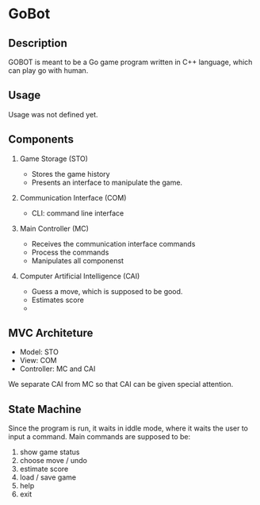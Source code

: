 # GoBot

## Description
GOBOT is meant to be a Go game program written in C++ language, which can play go with human.

## Usage
Usage was not defined yet.

## Components

1. Game Storage (STO)
   - Stores the game history
   - Presents an interface to manipulate the game.

2. Communication Interface (COM)
   - CLI: command line interface

3. Main Controller (MC)
   - Receives the communication interface commands
   - Process the commands
   - Manipulates all componenst

4. Computer Artificial Intelligence (CAI)
   - Guess a move, which is supposed to be good.
   - Estimates score
   - 

## MVC Architeture
- Model: STO
- View: COM
- Controller: MC and CAI

We separate CAI from MC so that CAI can be given special attention.

## State Machine

Since the program is run, it waits in iddle mode, where it waits the user to input a command.
Main commands are supposed to be:

1. show game status
2. choose move / undo
3. estimate score
4. load / save game
5. help
6. exit
